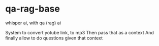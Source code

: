 # qa-rag-base
whisper ai, with qa (rag) ai

System to convert yotube link, to mp3
Then pass that as a context
And finally allow to do questions given that context
